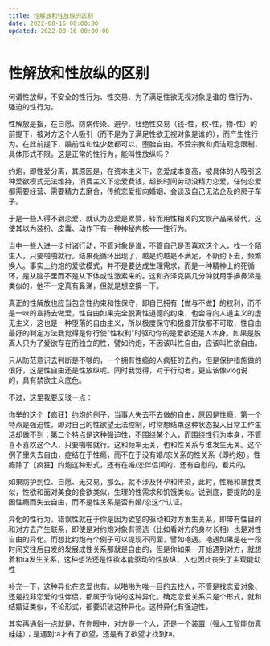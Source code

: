 ```yaml
---
title: 性解放和性放纵的区别
date: 2022-08-16 00:00:00
updated: 2022-08-16 00:00:00
---
```


# 性解放和性放纵的区别

何谓性放纵，不安全的性行为、性交易、为了满足性欲无视对象是谁的 性行为、强迫的性行为。

性解放是指，在自愿、防病传染、避孕、杜绝性交易（钱-性，权-性，物-性）的前提下，被对方这个人吸引（而不是为了满足性欲无视对象是谁的），而产生性行为。在此前提下，婚前性和性少数都可以，堕胎自由，不受宗教和贞洁观念限制，具体形式不限。这是正常的性行为，能叫性放纵吗？

约炮，即性爱分离，其原因是，在资本主义下，恋爱成本变高，被具体的人吸引这种爱欲模式无法维持，消费主义下恋爱费钱，超长时间劳动没精力恋爱，任何恋爱都需要经营、需要精力去磨合，传统恋爱指向婚姻、会谈及自己无法企及的房子车子。

于是一些人得不到恋爱，就认为恋爱是累赘，转而用性相关的文娱产品来替代，这使其以为装扮、皮囊、动作下有一种神秘内核——性行为。

当中一些人进一步付诸行动，不管对象是谁，不管自己是否喜欢这个人，找一个陌生人，只要啪啪就行。结果死循环出现了，越是约越是不满足，不断约下去，频繁换人。事实上约炮的爱欲模式，并不是要达成生理需求，而是一种精神上的死循环，是从脑子里而不是从下体或性激素来的。这和齐泽克隔几分钟就用手擤鼻涕是类似的，他不一定真有鼻涕，但就是想空擤一下。

真正的性解放也应当包含性约束和性保守，即自己拥有【做与不做】的权利，而不是一味的宣扬去做爱，性自由如果完全脱离性道德的约束，也会导向人道主义的虚无主义，这也是一种堕落的自由主义，所以极度保守和极度开放都不可取，性自由最好的判定方法我觉得是你行使"性权利"时驱动你的是爱欲还是人本身。如果是脱离人只为了爱欲存在而独立的性，譬如约炮，不因该叫性自由，应该叫性欲自由。

只从防范意识去判断是不够的，一个拥有性瘾的人疯狂的去约，但是保护措施做的很好，这是性自由还是性放纵呢。同时我觉得，对于行动者，更应该像vlog说的，具有禁欲主义底色。

不过，这里我要反驳一点：

你举的这个【疯狂】约炮的例子，当事人失去不去做的自由，原因是性瘾，第一个特点是强迫性，即对自己的性欲望无法控制，时常想结束这种状态投入日常工作生活却做不到；第二个特点是这种强迫性，不围绕某个人，而围绕性行为本身，不管喜不喜欢这个人，只要啪啪就行。这和频率无关，也和性关系与谁发生无关。这个例子里失去自由，症结在于性瘾，而不在于没有婚/恋关系的性关系（即约炮）。性瘾除了【疯狂】约炮这种形式，还有在婚/恋伴侣间的，还有自慰的，看片的。

如果防护到位、自愿、无交易，那么，就不涉及怀孕和传染，此时，性瘾和暴食类似，性欲和面对美食的食欲类似，生理的性需求和饥饿类似。说到底，要提防的是因性瘾而失去自由，而不是性关系是否有婚/恋这个认证。

异化的性行为，错误性就在于你是因为欲望的驱动和对方发生关系，即带有性目的和对方去产生联系，即使是对约炮对象有筛选（比如看对方的身材长相）也是对性自由的异化。而想比约炮有个例子可以提现不同面，譬如艳遇。艳遇如果是在一段时间交往后自发的发展成性关系那就是自由的，但是你如果一开始遇到对方，就想着和ta发生关系，这种想法还是性欲本能驱动的性放纵，人也因此丧失了主观能动性

补充一下，这种异化在恋爱也有。以啪啪为唯一目的去找人，不管是找恋爱对象、还是找非恋爱的性伴侣，都属于你说的这种异化。确定恋爱关系只是个形式，就和结婚证类似，不论形式，都要识破这种异化。这种异化有强迫性。

其实再通俗一点就是，在你眼中，对方是一个人，还是一个装置（强人工智能仿真娃娃）；是遇到ta才有了欲望，还是有了欲望才找到ta。
